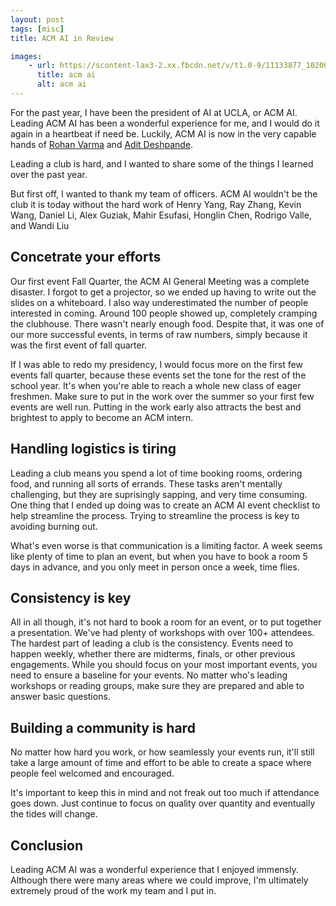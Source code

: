 ```yaml
---
layout: post
tags: [misc]
title: ACM AI in Review

images:
    - url: https://scontent-lax3-2.xx.fbcdn.net/v/t1.0-9/11133877_10206506244038509_5936230620920385283_n.jpg?oh=ae0a334428e19487e97ce6c68a927ab8&oe=59A92AAA
      title: acm ai
      alt: acm ai
---
```


For the past year, I have been the president of AI at UCLA, or ACM AI.
Leading ACM AI has been a wonderful experience for me, and I would do it again in a heartbeat if need be. 
Luckily, ACM AI is now in the very capable hands of [Rohan Varma](http://rohanvarma.me/) and [Adit Deshpande](https://adeshpande3.github.io/).

Leading a club is hard, and I wanted to share some of the things I learned over the past year.

But first off, I wanted to thank my team of officers. ACM AI wouldn't be the club it is today without the hard work of 
Henry Yang, Ray Zhang, Kevin Wang, Daniel Li, Alex Guziak, Mahir Esufasi, Honglin Chen, Rodrigo Valle, and Wandi Liu

## Concetrate your efforts
Our first event Fall Quarter, the ACM AI General Meeting was a complete disaster. I forgot to get a projector, so we ended up having to write out the slides on a whiteboard. I also way underestimated the number of people interested in coming. Around 100 people showed up, completely cramping the clubhouse. There wasn't nearly enough food. 
Despite that, it was one of our more successful events, in terms of raw numbers, simply because it was the first event of fall quarter. 

If I was able to redo my presidency, I would focus more on the first few events fall quarter, because these events set the tone for the rest of the school year. It's when you're able to reach a whole new class of eager freshmen. Make sure to put in the work over the summer so your first few events are well run.
Putting in the work early also attracts the best and brightest to apply to become an ACM intern. 

## Handling logistics is tiring
Leading a club means you spend a lot of time booking rooms, ordering food, and running all sorts of errands. These tasks aren't mentally challenging, but they are suprisingly sapping, and very time consuming. One thing that I ended up doing was to create an ACM AI event checklist to help streamline the process.
Trying to streamline the process is key to avoiding burning out.

What's even worse is that communication is a limiting factor. A week seems like plenty of time to plan an event, but when you have to book a room 5 days in advance, and you only meet in person once a week, time flies.

## Consistency is key
All in all though, it's not hard to book a room for an event, or to put together a presentation. We've had plenty of workshops with over 100+ attendees. The hardest part of leading a club is the consistency. Events need to happen weekly, whether there are midterms, finals, or other previous engagements.
While you should focus on your most important events, you need to ensure a baseline for your events. No matter who's leading workshops or reading groups, make sure they are prepared and able to answer basic questions. 

## Building a community is hard
No matter how hard you work, or how seamlessly your events run, it'll still take a large amount of time and effort to be able to create a space where people feel welcomed and encouraged. 

It's important to keep this in mind and not freak out too much if attendance goes down. Just continue to focus on quality over quantity and eventually the tides will change.

## Conclusion
Leading ACM AI was a wonderful experience that I enjoyed immensly. Although there were many areas where we could improve, I'm ultimately extremely proud of the work my team and I put in.
